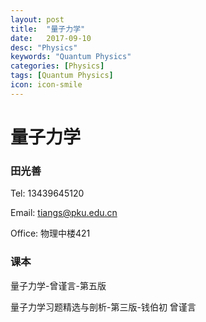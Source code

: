```yaml
---
layout: post
title:  "量子力学"
date:   2017-09-10
desc: "Physics"
keywords: "Quantum Physics"
categories: [Physics]
tags: [Quantum Physics]
icon: icon-smile
---
```


# 量子力学

### 田光善

Tel: 13439645120

Email: tiangs@pku.edu.cn

Office: 物理中楼421

### 课本

量子力学-曾谨言-第五版

量子力学习题精选与剖析-第三版-钱伯初 曾谨言

